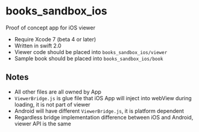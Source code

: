 books_sandbox_ios
=================

Proof of concept app for iOS viewer

+ Require Xcode 7 (beta 4 or later)
+ Written in swift 2.0
+ Viewer code should be placed into `books_sandbox_ios/viewer`
+ Sample book should be placed into `books_sandbox_ios/book`

Notes
-----

+ All other files are all owned by App
+ `ViewerBridge.js` is glue file that iOS App will inject into webView during loading, it is not part of viewer
+ Android will have different `ViewerBridge.js`, it is platform dependent
+ Regardless bridge implementation difference between iOS and Android, viewer API is the same
